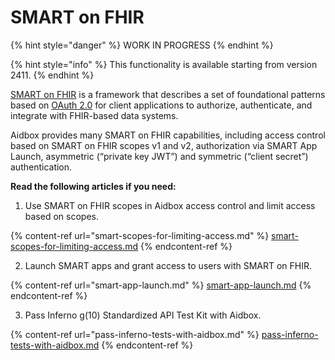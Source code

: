 # SMART on FHIR

{% hint style="danger" %}
WORK IN PROGRESS
{% endhint %}

{% hint style="info" %}
This functionality is available starting from version 2411.
{% endhint %}

[SMART on FHIR](https://build.fhir.org/ig/HL7/smart-app-launch/) is a framework that describes a set of foundational patterns based on [OAuth 2.0](https://datatracker.ietf.org/doc/html/rfc6749) for client applications to authorize, authenticate, and integrate with FHIR-based data systems.&#x20;

Aidbox provides many SMART on FHIR capabilities, including access control based on SMART on FHIR scopes v1 and v2, authorization via SMART App Launch, asymmetric (“private key JWT”) and symmetric (“client secret”) authentication.

**Read the following articles if you need:**

1. Use SMART on FHIR scopes in Aidbox access control and limit access based on scopes.

{% content-ref url="smart-scopes-for-limiting-access.md" %}
[smart-scopes-for-limiting-access.md](smart-scopes-for-limiting-access.md)
{% endcontent-ref %}

2. Launch SMART apps and grant access to users with SMART on FHIR.

{% content-ref url="smart-app-launch.md" %}
[smart-app-launch.md](smart-app-launch.md)
{% endcontent-ref %}

3. Pass Inferno g(10) Standardized API Test Kit with Aidbox.

{% content-ref url="pass-inferno-tests-with-aidbox.md" %}
[pass-inferno-tests-with-aidbox.md](pass-inferno-tests-with-aidbox.md)
{% endcontent-ref %}

